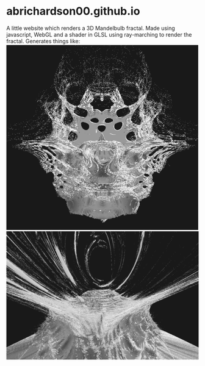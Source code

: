 # abrichardson00.github.io
A little website which renders a 3D Mandelbulb fractal. Made using javascript, WebGL and a shader in GLSL using ray-marching to render the fractal.
Generates things like:
![](fractal3.png)
![](fractal2.png)
